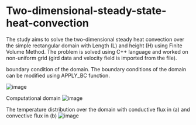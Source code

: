 # Two-dimensional-steady-state-heat-convection
The study aims to solve the two-dimensional steady heat convection over the simple rectangular domain with Length (L) and height (H) using Finite Volume Method. The problem is solved using C++ language and worked on non-uniform grid (gird data and velocity field is imported from the file).

boundary condition of the domain. The boundary conditions of the domain can be modified using APPLY_BC function.

![image](https://github.com/Panchal1810/Two-dimensional-steady-state-heat-convection/assets/122630851/4985b222-d3a6-49ff-a33f-3b43abd9807c)


Computational domain
![image](https://github.com/Panchal1810/Two-dimensional-steady-state-heat-convection/assets/122630851/4e5f0bcd-3827-47fd-a64d-4a2f176cf82a)

The temperature distribution over the domain with conductive flux in (a) and convective flux in (b)
![image](https://github.com/Panchal1810/Two-dimensional-steady-state-heat-convection/assets/122630851/bdee32ea-f988-42ea-a194-f215d8d4f20e)
